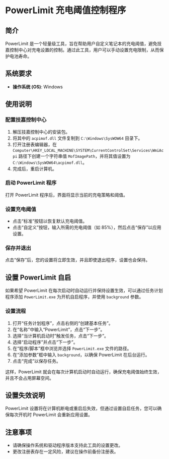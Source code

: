 # PowerLimit 充电阈值控制程序

## 简介
PowerLimit 是一个轻量级工具，旨在帮助用户自定义笔记本的充电阈值，避免技嘉控制中心对充电设置的控制。通过此工具，用户可以手动设置充电限制，从而保护电池寿命。

## 系统要求
- **操作系统 (OS)**: Windows

## 使用说明

### 配置技嘉控制中心
1. 解压技嘉控制中心的安装包。
2. 将其中的 `acpimof.dll` 文件复制到 `C:\Windows\SysWOW64` 目录下。
3. 打开注册表编辑器，在 `Computer\HKEY_LOCAL_MACHINE\SYSTEM\CurrentControlSet\Services\WmiAcpi` 路径下创建一个字符串值 `MofImagePath`，并将其值设置为 `C:\Windows\SysWOW64\acpimof.dll`。
4. 完成后，重启计算机。

### 启动 PowerLimit 程序
打开 PowerLimit 程序后，界面将显示当前的充电策略和阈值。

### 设置充电阈值
- 点击“标准”按钮以恢复默认充电阈值。
- 点击“自定义”按钮，输入所需的充电阈值（如 85%），然后点击“保存”以应用设置。

### 保存并退出
点击“保存”后，您的设置将立即生效，并且即使退出程序，设置也会保持。

## 设置 PowerLimit 自启
如果希望 PowerLimit 在每次启动时自动运行并保持设置生效，可以通过任务计划程序添加 `PowerLimit.exe` 为开机自启程序，并使用 `background` 参数。

### 设置流程
1. 打开“任务计划程序”，点击右侧的“创建基本任务”。
2. 在“名称”中输入“PowerLimit”，点击“下一步”。
3. 选择“当计算机启动时”触发任务，点击“下一步”。
4. 选择“启动程序”并点击“下一步”。
5. 在“程序/脚本”框中浏览并选择 `PowerLimit.exe` 文件的路径。
6. 在“添加参数”框中输入 `background`，以确保 PowerLimit 在后台运行。
7. 点击“完成”以保存任务。

这样，PowerLimit 就会在每次计算机启动时自动运行，确保充电阈值始终生效，并且不会占用屏幕空间。

## 设置失效说明
PowerLimit 设置将在计算机断电或重启后失效，但通过设置自启任务，您可以确保每次开机时 PowerLimit 会重新应用设置。

## 注意事项
- 请确保操作系统和驱动程序版本支持此工具的设置更改。
- 更改注册表存在一定风险，建议在操作前备份注册表。
